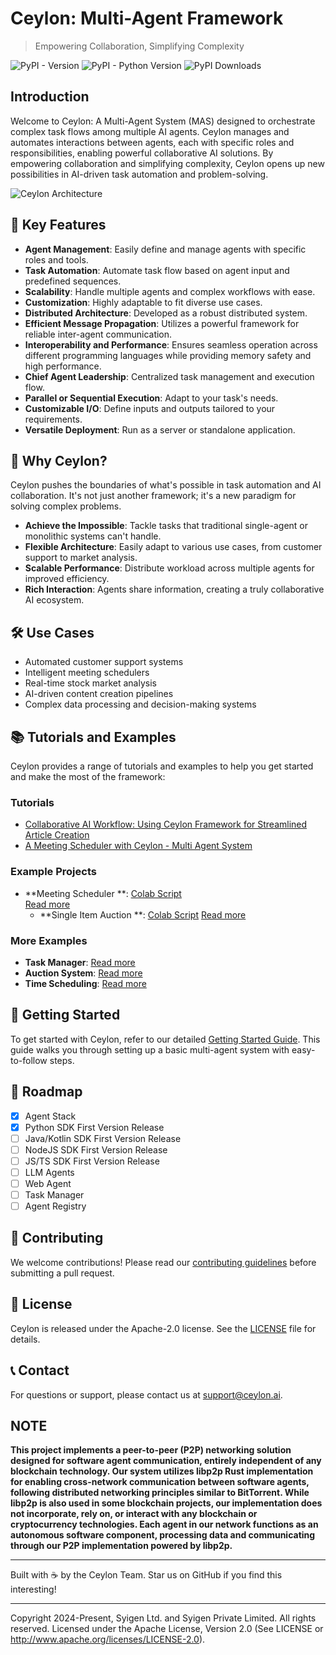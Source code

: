 # Ceylon: Multi-Agent Framework

> Empowering Collaboration, Simplifying Complexity

![PyPI - Version](https://img.shields.io/pypi/v/ceylon.svg) ![PyPI - Python Version](https://img.shields.io/pypi/pyversions/ceylon.svg) ![PyPI Downloads](https://img.shields.io/pypi/dm/ceylon)

## Introduction

Welcome to Ceylon: A Multi-Agent System (MAS) designed to orchestrate complex task flows among multiple AI agents.
Ceylon manages and automates interactions between agents, each with specific roles and responsibilities, enabling
powerful collaborative AI solutions. By empowering collaboration and simplifying complexity, Ceylon opens up new
possibilities in AI-driven task automation and problem-solving.

![Ceylon Architecture](https://github.com/ceylonai/ceylon/blob/master/contents/images/img.png?raw=True)

## 🚀 Key Features

- **Agent Management**: Easily define and manage agents with specific roles and tools.
- **Task Automation**: Automate task flow based on agent input and predefined sequences.
- **Scalability**: Handle multiple agents and complex workflows with ease.
- **Customization**: Highly adaptable to fit diverse use cases.
- **Distributed Architecture**: Developed as a robust distributed system.
- **Efficient Message Propagation**: Utilizes a powerful framework for reliable inter-agent communication.
- **Interoperability and Performance**: Ensures seamless operation across different programming languages while
  providing memory safety and high performance.
- **Chief Agent Leadership**: Centralized task management and execution flow.
- **Parallel or Sequential Execution**: Adapt to your task's needs.
- **Customizable I/O**: Define inputs and outputs tailored to your requirements.
- **Versatile Deployment**: Run as a server or standalone application.

## 🌟 Why Ceylon?

Ceylon pushes the boundaries of what's possible in task automation and AI collaboration. It's not just another
framework; it's a new paradigm for solving complex problems.

- **Achieve the Impossible**: Tackle tasks that traditional single-agent or monolithic systems can't handle.
- **Flexible Architecture**: Easily adapt to various use cases, from customer support to market analysis.
- **Scalable Performance**: Distribute workload across multiple agents for improved efficiency.
- **Rich Interaction**: Agents share information, creating a truly collaborative AI ecosystem.

## 🛠️ Use Cases

- Automated customer support systems
- Intelligent meeting schedulers
- Real-time stock market analysis
- AI-driven content creation pipelines
- Complex data processing and decision-making systems

## 📚 Tutorials and Examples

Ceylon provides a range of tutorials and examples to help you get started and make the most of the framework:

### Tutorials

- [Collaborative AI Workflow: Using Ceylon Framework for Streamlined Article Creation](https://medium.com/ceylonai/collaborative-ai-workflow-using-ceylon-framework-for-streamlined-article-creation-81bbd7ee7c01)
- [A Meeting Scheduler with Ceylon - Multi Agent System](https://medium.com/ceylonai/a-meeting-scheduler-with-ceylon-multi-agent-system-a7aa5a906f36)

### Example Projects

- **Meeting Scheduler
  **: [Colab Script](https://colab.research.google.com/drive/1C-E9BN992k5sZYeJWnVrsWA5_ryaaT8m?usp=sharing)  
  [Read more](examples/time_scheduling)
  - **Single Item Auction
    **: [Colab Script](https://colab.research.google.com/drive/12o76s4CyGvOpUaACDYIaYmJgJE1hC81Y#scrollTo=_4dqqO616ifQ)
    [Read more](examples/auction)

### More Examples

- **Task Manager**: [Read more](examples/task_manager)
- **Auction System**: [Read more](examples/auction)
- **Time Scheduling**: [Read more](examples/time_scheduling)

## 🚦 Getting Started

To get started with Ceylon, refer to our detailed [Getting Started Guide](./docs/GettingStart.md). This guide walks you
through setting up a basic multi-agent system with easy-to-follow steps.

## 🚧 Roadmap

- [X] Agent Stack
- [X] Python SDK First Version Release
- [ ] Java/Kotlin SDK First Version Release
- [ ] NodeJS SDK First Version Release
- [ ] JS/TS SDK First Version Release
- [ ] LLM Agents
- [ ] Web Agent
- [ ] Task Manager
- [ ] Agent Registry

## 🤝 Contributing

We welcome contributions! Please read our [contributing guidelines](CONTRIBUTING.md) before submitting a pull request.

## 📄 License

Ceylon is released under the Apache-2.0 license. See the [LICENSE](LICENSE) file for details.

## 📞 Contact

For questions or support, please contact us at [support@ceylon.ai](mailto:support@ceylon.ai).

## NOTE

**This project implements a peer-to-peer (P2P) networking solution designed for software agent communication, entirely
independent of any blockchain technology. Our system utilizes libp2p Rust implementation for enabling cross-network
communication between software agents, following distributed networking principles similar to BitTorrent. While libp2p
is also used in some blockchain projects, our implementation does not incorporate, rely on, or interact with any
blockchain or cryptocurrency technologies. Each agent in our network functions as an autonomous software component,
processing data and communicating through our P2P implementation powered by libp2p.**

---

Built with ☕ by the Ceylon Team. Star us on GitHub if you find this interesting!

---

Copyright 2024-Present, Syigen Ltd. and Syigen Private Limited. All rights reserved.
Licensed under the Apache License, Version 2.0 (See LICENSE or http://www.apache.org/licenses/LICENSE-2.0).